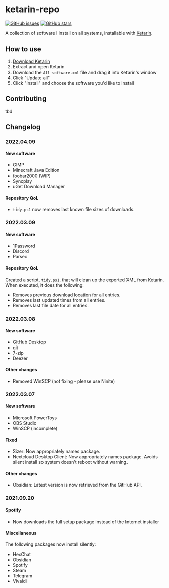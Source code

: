 # ketarin-repo

[![GitHub issues](https://img.shields.io/github/issues/yeenbean/ketarin-repo?style=for-the-badge)](https://github.com/yeenbean/ketarin-repo/issues) [![GitHub stars](https://img.shields.io/github/stars/yeenbean/ketarin-repo?style=for-the-badge)](https://github.com/yeenbean/ketarin-repo/stargazers)

A collection of software I install on all systems, installable with [Ketarin](https://ketarin.org).

## How to use

1. [Download Ketarin](https://ketarin.org/download)
2. Extract and open Ketarin
3. Download the `All software.xml` file and drag it into Ketarin's window
4. Click "Update all"
5. Click "Install" and choose the software you'd like to install

## Contributing

tbd

## Changelog

### 2022.04.09

#### New software

- GIMP
- Minecraft Java Edition
- foobar2000 (WIP)
- Syncplay
- uGet Download Manager

#### Repository QoL

- `tidy.ps1` now removes last known file sizes of downloads.

### 2022.03.09

#### New software

- 1Password
- Discord
- Parsec

#### Repository QoL

Created a script, `tidy.ps1`, that will clean up the exported XML from Ketarin. When executed, it does the following:

- Removes previous download location for all entries.
- Removes last updated times from all entries.
- Removes last file date for all entries.

### 2022.03.08

#### New software

- GitHub Desktop
- git
- 7-zip
- Deezer

#### Other changes

- Removed WinSCP (not fixing - please use Ninite)

### 2022.03.07

#### New software

- Microsoft PowerToys
- OBS Studio
- WinSCP (incomplete)

#### Fixed

- Sizer: Now appropriately names package.
- Nextcloud Desktop Client: Now appropriately names package. Avoids silent install so system doesn't reboot without warning.

#### Other changes

- Obsidian: Latest version is now retrieved from the GitHub API.

### 2021.09.20

#### Spotify

- Now downloads the full setup package instead of the Internet installer

#### Miscellaneous

The following packages now install silently:

- HexChat
- Obsidian
- Spotify
- Steam
- Telegram
- Vivaldi
